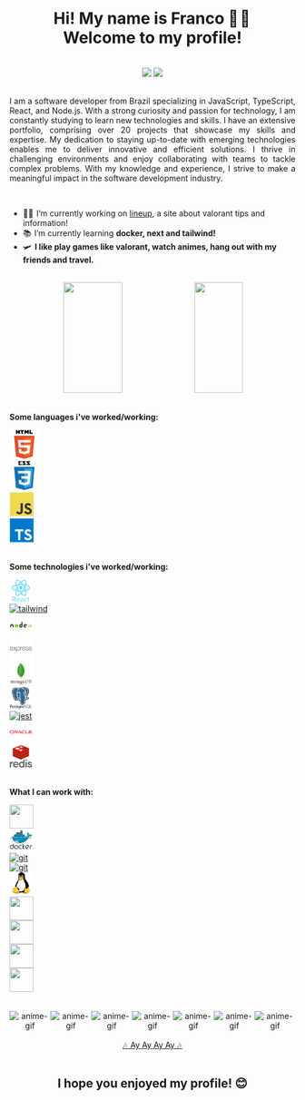 <h1 align="center">Hi! My name is Franco 🤠 💚  <br> Welcome to my profile!</h1>

<br>

<div align="center" class="mb2">
<!--   <a href="https://instagram.com/dntfindmel" target="_blank"><img src="https://img.shields.io/badge/-Instagram-%23E4405F?style=for-the-badge&logo=instagram&logoColor=white" target="_blank"></a> -->
  <a href = "mailto:francotallesextreme@gmail.com"><img src="https://img.shields.io/badge/-Gmail-%23333?style=for-the-badge&logo=gmail&logoColor=white" target="_blank"></a>
  <a href="https://www.linkedin.com/in/francotalles/" target="_blank"><img src="https://img.shields.io/badge/-LinkedIn-%230077B5?style=for-the-badge&logo=linkedin&logoColor=white" target="_blank"></a>
<!--    	<a href="https://twitter.com/dntfindmel_" target="_blank"><img src="https://img.shields.io/badge/Twitter-1DA1F2?style=for-the-badge&logo=twitter&logoColor=white" target="_blank"></a> -->
</div>

<br>

<p align="justify">I am a software developer from Brazil specializing in JavaScript, TypeScript, React, and Node.js. With a strong curiosity and passion for technology, I am constantly studying to learn new technologies and skills. I have an extensive portfolio, comprising over 20 projects that showcase my skills and expertise. My dedication to staying up-to-date with emerging technologies enables me to deliver innovative and efficient solutions. I thrive in challenging environments and enjoy collaborating with teams to tackle complex problems. With my knowledge and experience, I strive to make a meaningful impact in the software development industry.</p>

<br>

<div>
  <ul>
    <li>👷‍♂️  I’m currently working on <a href="https://github.com/FrancoTalles/lineup-front" target="_blank">lineup</a>, a site about valorant tips and information!     </li>
    <li>📚  I’m currently learning <b>docker, next and tailwind!</b></li>
    <li>🛩️  <b>I like play games like valorant, watch animes, hang out with my friends and travel.</b></li>
  </ul>
</div>

<br>


<div align="center">
   <img width="45.5%" height="195px" src="https://github-readme-stats.vercel.app/api?username=FrancoTalles&show_icons=true&theme=synthwave">
   <img width="41%" height="195px" src="https://github-readme-stats.vercel.app/api/top-langs/?username=FrancoTalles&hide_progress=true&theme=synthwave">
</div>

<br>

<p><b>Some languages i've worked/working:</b></p>

<div style="display: flex; flex-direction: column;">
    <a href="https://www.w3.org/html/" target="_blank" rel="noreferrer"> <img src="https://raw.githubusercontent.com/devicons/devicon/master/icons/html5/html5-original-wordmark.svg" alt="html5" width="52" height="52"/> </a>
    <a href="https://www.w3schools.com/css/" target="_blank" rel="noreferrer"> <img src="https://raw.githubusercontent.com/devicons/devicon/master/icons/css3/css3-original-wordmark.svg" alt="css3" width="52" height="52"/> </a>
    <a href="https://developer.mozilla.org/en-US/docs/Web/JavaScript" target="_blank" rel="noreferrer"> <img src="https://raw.githubusercontent.com/devicons/devicon/master/icons/javascript/javascript-original.svg" alt="javascript" width="43" height="43"/> </a>
    <a href="https://www.typescriptlang.org/" target="_blank" rel="noreferrer"> <img src="https://raw.githubusercontent.com/devicons/devicon/master/icons/typescript/typescript-original.svg" alt="typescript" width="43" height="43"/> </a>
</div>

<br>

<p><b>Some technologies i've worked/working:</b></p>

<div style="display: flex; flex-direction: column;">
    <a href="https://reactjs.org/" target="_blank" rel="noreferrer"> <img src="https://raw.githubusercontent.com/devicons/devicon/master/icons/react/react-original-wordmark.svg" alt="react" width="40" height="40"/> </a>
    <a href="https://tailwindcss.com/" target="_blank" rel="noreferrer"> <img src="https://www.vectorlogo.zone/logos/tailwindcss/tailwindcss-icon.svg" alt="tailwind" width="40" height="40"/> </a>
    <a href="https://nodejs.org" target="_blank" rel="noreferrer"> <img src="https://raw.githubusercontent.com/devicons/devicon/master/icons/nodejs/nodejs-original-wordmark.svg" alt="nodejs" width="40" height="40"/> </a>
    <a href="https://expressjs.com" target="_blank" rel="noreferrer"> <img src="https://raw.githubusercontent.com/devicons/devicon/master/icons/express/express-original-wordmark.svg" alt="express" width="40" height="40"/> </a>
    <a href="https://www.mongodb.com/" target="_blank" rel="noreferrer"> <img src="https://raw.githubusercontent.com/devicons/devicon/master/icons/mongodb/mongodb-original-wordmark.svg" alt="mongodb" width="40" height="40"/> </a>
    <a href="https://www.postgresql.org" target="_blank" rel="noreferrer"> <img src="https://raw.githubusercontent.com/devicons/devicon/master/icons/postgresql/postgresql-original-wordmark.svg" alt="postgresql" width="40" height="40"/> </a>
    <a href="https://jestjs.io" target="_blank" rel="noreferrer"> <img src="https://www.vectorlogo.zone/logos/jestjsio/jestjsio-icon.svg" alt="jest" width="40" height="40"/> </a>
    <a href="https://www.oracle.com/" target="_blank" rel="noreferrer"> <img src="https://raw.githubusercontent.com/devicons/devicon/master/icons/oracle/oracle-original.svg" alt="oracle" width="40" height="40"/> </a>
    <a href="https://redis.io" target="_blank" rel="noreferrer"> <img src="https://raw.githubusercontent.com/devicons/devicon/master/icons/redis/redis-original-wordmark.svg" alt="redis" width="40" height="40"/> </a>
</div>

<br>

<p><b>What I can work with:</b></p>

<div style="display: flex; flex-direction: column;">
    <img src="https://cdn.jsdelivr.net/gh/devicons/devicon/icons/bash/bash-original.svg" width="42" height="42" />
    <a href="https://www.docker.com/" target="_blank" rel="noreferrer"> <img src="https://raw.githubusercontent.com/devicons/devicon/master/icons/docker/docker-original-wordmark.svg" alt="docker" width="40" height="40"/> </a>
    <a href="https://git-scm.com/" target="_blank" rel="noreferrer"> <img src="https://www.vectorlogo.zone/logos/git-scm/git-scm-icon.svg" alt="git" width="40" height="40"/> </a>
    <a href="https://github.com/" target="_blank" rel="noreferrer"> <img src="https://cdn.jsdelivr.net/gh/devicons/devicon/icons/github/github-original.svg" alt="git" width="40" height="40"/> </a>
    <a href="https://www.linux.org/" target="_blank" rel="noreferrer"> <img src="https://raw.githubusercontent.com/devicons/devicon/master/icons/linux/linux-original.svg" alt="linux" width="40" height="40"/> </a>
    <img src="https://cdn.jsdelivr.net/gh/devicons/devicon/icons/slack/slack-original.svg" width="42" height="42" />
    <img src="https://cdn.jsdelivr.net/gh/devicons/devicon/icons/trello/trello-plain.svg" width="42" height="42" />
    <img src="https://cdn.jsdelivr.net/gh/devicons/devicon/icons/vscode/vscode-original.svg" width="42" height="42" />
    <img src="https://cdn.jsdelivr.net/gh/devicons/devicon/icons/windows8/windows8-original.svg" width="42" height="42" />
</div>

<br>

<br>

<div align="center" style="display: flex;">
<img src="https://64.media.tumblr.com/abdb0b3b146dc8bec4bffa02dfd2aea5/tumblr_mmfopde0Oo1qcm0i5o6_250.gifv" alt="anime-gif" />
<img src="https://64.media.tumblr.com/f7979435616c00306f77bff6ba603f81/tumblr_mmfopde0Oo1qcm0i5o2_250.gifv" alt="anime-gif" />
<img src="https://64.media.tumblr.com/dbb5f1800c9ff1d354b3a137e3faa468/tumblr_mmfopde0Oo1qcm0i5o1_250.gifv" alt="anime-gif" />
<img src="https://64.media.tumblr.com/e8acd1bd5318012aa42b077273fa8761/tumblr_mmfopde0Oo1qcm0i5o4_250.gifv" alt="anime-gif" />
<img src="https://64.media.tumblr.com/c03eb3d767812fffc126e1371e9de113/tumblr_mmfopde0Oo1qcm0i5o9_250.gifv" alt="anime-gif" />
<img src="https://64.media.tumblr.com/a0ec07ea88e69183a5018def28c184c2/tumblr_mmfopde0Oo1qcm0i5o3_250.gifv" alt="anime-gif" />
<img src="https://64.media.tumblr.com/43bb3536319b40a9ce6691c6007e952b/tumblr_mmfopde0Oo1qcm0i5o5_250.gifv" alt="anime-gif" />
</div>

<br>

<div align="center" ><a href="https://www.youtube.com/watch?v=lRrOLTHu-ew" target="_blank" rel="noreferrer"> 🎶  Ay Ay Ay Ay 🎶  </a></div>

<br>

<h2 align="center">I hope you enjoyed my profile! 😊</h2>
 
  
  
  
  
  
  
  
  
  






<!---
FrancoTalles/FrancoTalles is a ✨ special ✨ repository because its `README.md` (this file) appears on your GitHub profile.
You can click the Preview link to take a look at your changes.
--->
